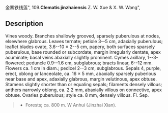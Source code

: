金寨铁线莲",
109.**Clematis jinzhaiensis** Z. W. Xue & X. W. Wang",

## Description
Vines woody. Branches shallowly grooved, sparsely puberulous at nodes, elsewhere glabrous. Leaves ternate; petiole 3--5 cm, adaxially puberulous; leaflet blades ovate, 3.6--10 × 2--5 cm, papery, both surfaces sparsely puberulous, base rounded or subcordate, margin irregularly dentate, apex acuminate; basal veins abaxially slightly prominent. Cymes axillary, 1--3-flowered; peduncle 0.9--1.6 cm, subglabrous; bracts linear, 6--12 mm. Flowers ca. 1 cm in diam.; pedicel 2--3 cm, subglabrous. Sepals 4, purple, erect, oblong or lanceolate, ca. 16 × 5 mm, abaxially sparsely puberlous near base and apex, adaxially glabrous, margin velutinous, apex obtuse. Stamens slightly shorter than or equaling sepals; filaments densely villous; anthers narrowly oblong, ca. 2.2 mm, abaxially villous on connective, apex obtuse. Ovaries puberulous; style ca. 8 mm, densely villous. Fl. Sep.

> * Forests; ca. 800 m. W Anhui (Jinzhai Xian).
